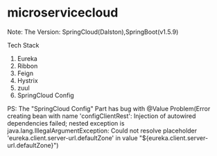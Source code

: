 # microservicecloud
Note: The Version: SpringCloud(Dalston),SpringBoot(v1.5.9)

Tech Stack
1. Eureka
2. Ribbon
3. Feign
4. Hystrix
5. zuul
6. SpringCloud Config

PS:
The "SpringCloud Config" Part has bug with @Value Problem(Error creating bean with name 'configClientRest': Injection of autowired dependencies failed; nested exception is java.lang.IllegalArgumentException: Could not resolve placeholder 'eureka.client.server-url.defaultZone' in value "${eureka.client.server-url.defaultZone}")

